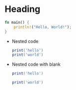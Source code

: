 # Heading

```rust
fn main() {
    println!("Hello, World!");
}
```

- Nested code

  ```lua
  print('hello')
  print('world')
  ```

- Nested code with blank

  ```lua
  print('hello')

  print('world')
  ```
